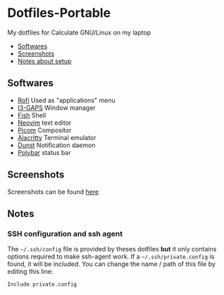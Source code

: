 # Dotfiles-Portable

My dotfiles for Calculate GNU/Linux on my laptop

- [Softwares](#softwares)
- [Screenshots](#screenshots)
- [Notes about setup](#notes)

## Softwares

- [Rofi](./home/.config/rofi/config) Used as "applications" menu
- [I3-GAPS](./home/.config/i3/config) Window manager
- [Fish](./home/.config/fish/fish_variables) Shell
- [Neovim](./home/.config/nvim/init.vim) text editor
- [Picom](./home/.config/picom/picom.conf) Compositor
- [Alacritty](home/.config/alacritty/alacritty.yml) Terminal emulator
- [Dunst](home/.config/dunst/dunstrc) Notification daemon
- [Polybar](home/.config/polybar/launch.sh) status bar

## Screenshots

Screenshots can be found [here](./screenshots.md)

## Notes

### SSH configuration and ssh agent

The `~/.ssh/config` file is provided by theses dotfiles **but** it only contains options required to make ssh-agent work. If a `~/.ssh/private.config` is found, it will be included. You can change the name / path of this file by editing this line:
```ssh-config
Include private.config
```


